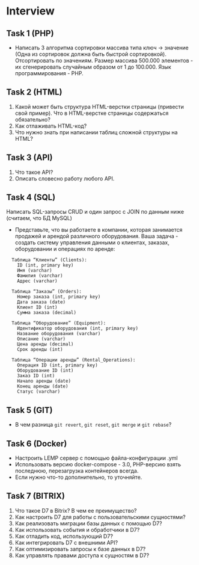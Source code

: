 # Interview

## Task 1 (PHP)
 - Написать 3 алгоритма сортировки массива типа ключ -> значение (Одна из сортировок должна быть быстрой сортировкой). Отсортировать по значениям. Размер массива 500.000 элементов - их сгенерировать случайным образом от 1 до 100.000. Язык программирования - PHP.

## Task 2 (HTML)
  1. Какой может быть структура HTML-верстки страницы (привести свой пример). Что в HTML-верстке страницы содержаться обязательно?
  2. Как отлаживать HTML-код?
  3. Что нужно знать при написании таблиц сложной структуры на HTML?

## Task 3 (API)
  1. Что такое API?
  2. Описать словесно работу любого API.

## Task 4 (SQL)
  Написать SQL-запросы CRUD и один запрос с JOIN по данным ниже (считаем, что БД MySQL)
  - Представьте, что вы работаете в компании, которая занимается продажей и арендой различного оборудования. Ваша задача - создать систему управления данными о клиентах, заказах, оборудовании и операциях по аренде:
  ```
    Таблица “Клиенты” (Clients):
      ID (int, primary key)
      Имя (varchar)
      Фамилия (varchar)
      Адрес (varchar)
  ```
  ```  
    Таблица “Заказы” (Orders):
      Номер заказа (int, primary key)
      Дата заказа (date)
      Клиент ID (int)
      Сумма заказа (decimal)
  ```
  ```
    Таблица “Оборудование” (Equipment):
      Идентификатор оборудования (int, primary key)
      Название оборудования (varchar)
      Описание (varchar)
      Цена аренды (decimal)
      Срок аренды (int)
  ```
  ```
    Таблица “Операции аренды” (Rental_Operations):
      Операция ID (int, primary key)
      Оборудование ID (int)
      Заказ ID (int)
      Начало аренды (date)
      Конец аренды (date)
      Статус (varchar)
  ```

## Task 5 (GIT)
  - В чем разница `git revert`, `git reset`, `git merge` и `git rebase`?

## Task 6 (Docker)
  - Настроить LEMP сервер с помощью файла-конфигурации .yml
  - Использовать версию docker-compose - 3.0, PHP-версию взять последнюю, перезагрузка контейнеров всегда.
  - Если нужно что-то дополнительно, то уточняйте.

## Task 7 (BITRIX)
  1. Что такое D7 в Bitrix? В чем ее преимущество?
  2. Как настроить D7 для работы с пользовательскими сущностями?
  3. Как реализовать миграции базы данных с помощью D7?
  4. Как использовать события и обработчики в D7?
  5. Как отладить код, использующий D7?
  6. Как интегрировать D7 с внешними API?
  7. Как оптимизировать запросы к базе данных в D7?
  8. Как управлять правами доступа к сущностям в D7?

